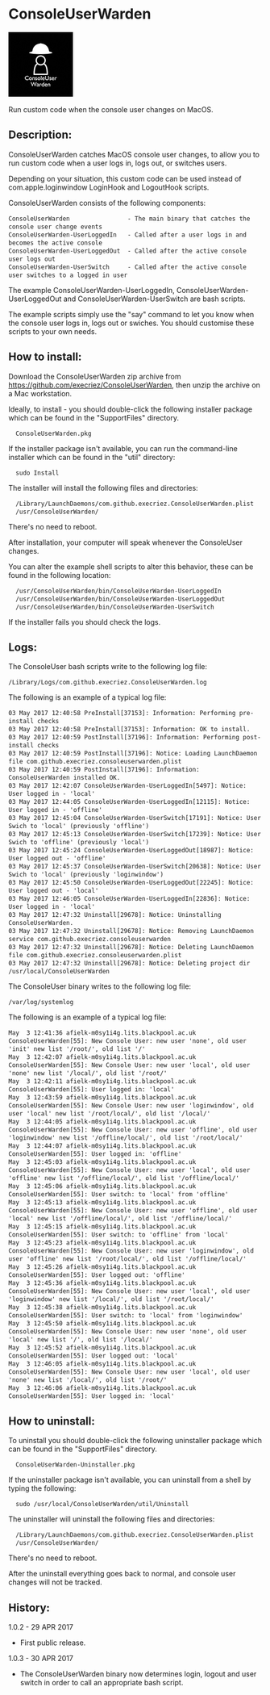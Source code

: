 # ConsoleUserWarden
![Logo](images/ConsoleUserWarden.jpg "Logo")

Run custom code when the console user changes on MacOS.

## Description:

ConsoleUserWarden catches MacOS console user changes, to allow you to run custom code when a user logs in, logs out, or switches users.

Depending on your situation, this custom code can be used instead of com.apple.loginwindow LoginHook and LogoutHook scripts.

ConsoleUserWarden consists of the following components:

	ConsoleUserWarden                - The main binary that catches the console user change events
	ConsoleUserWarden-UserLoggedIn   - Called after a user logs in and becomes the active console
	ConsoleUserWarden-UserLoggedOut  - Called after the active console user logs out
	ConsoleUserWarden-UserSwitch     - Called after the active console user switches to a logged in user
 
The example ConsoleUserWarden-UserLoggedIn, ConsoleUserWarden-UserLoggedOut and ConsoleUserWarden-UserSwitch are bash scripts.

The example scripts simply use the "say" command to let you know when the console user logs in, logs out or swiches. You should customise these scripts to your own needs.


## How to install:

Download the ConsoleUserWarden zip archive from <https://github.com/execriez/ConsoleUserWarden>, then unzip the archive on a Mac workstation.

Ideally, to install - you should double-click the following installer package which can be found in the "SupportFiles" directory.

	  ConsoleUserWarden.pkg
	
If the installer package isn't available, you can run the command-line installer which can be found in the "util" directory:

	  sudo Install

The installer will install the following files and directories:

	  /Library/LaunchDaemons/com.github.execriez.ConsoleUserWarden.plist
	  /usr/ConsoleUserWarden/

There's no need to reboot.

After installation, your computer will speak whenever the ConsoleUser changes.
 
You can alter the example shell scripts to alter this behavior, these can be found in the following location:

	  /usr/ConsoleUserWarden/bin/ConsoleUserWarden-UserLoggedIn
	  /usr/ConsoleUserWarden/bin/ConsoleUserWarden-UserLoggedOut
	  /usr/ConsoleUserWarden/bin/ConsoleUserWarden-UserSwitch

If the installer fails you should check the logs.

## Logs:

The ConsoleUser bash scripts write to the following log file:

	/Library/Logs/com.github.execriez.ConsoleUserWarden.log
  
The following is an example of a typical log file:

	03 May 2017 12:40:58 PreInstall[37153]: Information: Performing pre-install checks
	03 May 2017 12:40:58 PreInstall[37153]: Information: OK to install.
	03 May 2017 12:40:59 PostInstall[37196]: Information: Performing post-install checks
	03 May 2017 12:40:59 PostInstall[37196]: Notice: Loading LaunchDaemon file com.github.execriez.consoleuserwarden.plist
	03 May 2017 12:40:59 PostInstall[37196]: Information: ConsoleUserWarden installed OK.
	03 May 2017 12:42:07 ConsoleUserWarden-UserLoggedIn[5497]: Notice: User logged in - 'local'
	03 May 2017 12:44:05 ConsoleUserWarden-UserLoggedIn[12115]: Notice: User logged in - 'offline'
	03 May 2017 12:45:04 ConsoleUserWarden-UserSwitch[17191]: Notice: User Swich to 'local' (previously 'offline')
	03 May 2017 12:45:13 ConsoleUserWarden-UserSwitch[17239]: Notice: User Swich to 'offline' (previously 'local')
	03 May 2017 12:45:24 ConsoleUserWarden-UserLoggedOut[18987]: Notice: User logged out - 'offline'
	03 May 2017 12:45:37 ConsoleUserWarden-UserSwitch[20638]: Notice: User Swich to 'local' (previously 'loginwindow')
	03 May 2017 12:45:50 ConsoleUserWarden-UserLoggedOut[22245]: Notice: User logged out - 'local'
	03 May 2017 12:46:05 ConsoleUserWarden-UserLoggedIn[22836]: Notice: User logged in - 'local'
	03 May 2017 12:47:32 Uninstall[29678]: Notice: Uninstalling ConsoleUserWarden.
	03 May 2017 12:47:32 Uninstall[29678]: Notice: Removing LaunchDaemon service com.github.execriez.consoleuserwarden
	03 May 2017 12:47:32 Uninstall[29678]: Notice: Deleting LaunchDaemon file com.github.execriez.consoleuserwarden.plist
	03 May 2017 12:47:32 Uninstall[29678]: Notice: Deleting project dir /usr/local/ConsoleUserWarden
  
The ConsoleUser binary writes to the following log file:

	/var/log/systemlog
  
The following is an example of a typical log file:

	May  3 12:41:36 afielk-m0sy1i4g.lits.blackpool.ac.uk ConsoleUserWarden[55]: New Console User: new user 'none', old user 'init' new list '/root/', old list '/'
	May  3 12:42:07 afielk-m0sy1i4g.lits.blackpool.ac.uk ConsoleUserWarden[55]: New Console User: new user 'local', old user 'none' new list '/local/', old list '/root/'
	May  3 12:42:11 afielk-m0sy1i4g.lits.blackpool.ac.uk ConsoleUserWarden[55]: User logged in: 'local'
	May  3 12:43:59 afielk-m0sy1i4g.lits.blackpool.ac.uk ConsoleUserWarden[55]: New Console User: new user 'loginwindow', old user 'local' new list '/root/local/', old list '/local/'
	May  3 12:44:05 afielk-m0sy1i4g.lits.blackpool.ac.uk ConsoleUserWarden[55]: New Console User: new user 'offline', old user 'loginwindow' new list '/offline/local/', old list '/root/local/'
	May  3 12:44:07 afielk-m0sy1i4g.lits.blackpool.ac.uk ConsoleUserWarden[55]: User logged in: 'offline'
	May  3 12:45:03 afielk-m0sy1i4g.lits.blackpool.ac.uk ConsoleUserWarden[55]: New Console User: new user 'local', old user 'offline' new list '/offline/local/', old list '/offline/local/'
	May  3 12:45:06 afielk-m0sy1i4g.lits.blackpool.ac.uk ConsoleUserWarden[55]: User switch: to 'local' from 'offline'
	May  3 12:45:13 afielk-m0sy1i4g.lits.blackpool.ac.uk ConsoleUserWarden[55]: New Console User: new user 'offline', old user 'local' new list '/offline/local/', old list '/offline/local/'
	May  3 12:45:15 afielk-m0sy1i4g.lits.blackpool.ac.uk ConsoleUserWarden[55]: User switch: to 'offline' from 'local'
	May  3 12:45:23 afielk-m0sy1i4g.lits.blackpool.ac.uk ConsoleUserWarden[55]: New Console User: new user 'loginwindow', old user 'offline' new list '/root/local/', old list '/offline/local/'
	May  3 12:45:26 afielk-m0sy1i4g.lits.blackpool.ac.uk ConsoleUserWarden[55]: User logged out: 'offline'
	May  3 12:45:36 afielk-m0sy1i4g.lits.blackpool.ac.uk ConsoleUserWarden[55]: New Console User: new user 'local', old user 'loginwindow' new list '/local/', old list '/root/local/'
	May  3 12:45:38 afielk-m0sy1i4g.lits.blackpool.ac.uk ConsoleUserWarden[55]: User switch: to 'local' from 'loginwindow'
	May  3 12:45:50 afielk-m0sy1i4g.lits.blackpool.ac.uk ConsoleUserWarden[55]: New Console User: new user 'none', old user 'local' new list '/', old list '/local/'
	May  3 12:45:52 afielk-m0sy1i4g.lits.blackpool.ac.uk ConsoleUserWarden[55]: User logged out: 'local'
	May  3 12:46:05 afielk-m0sy1i4g.lits.blackpool.ac.uk ConsoleUserWarden[55]: New Console User: new user 'local', old user 'none' new list '/local/', old list '/root/'
	May  3 12:46:06 afielk-m0sy1i4g.lits.blackpool.ac.uk ConsoleUserWarden[55]: User logged in: 'local'

## How to uninstall:

To uninstall you should double-click the following uninstaller package which can be found in the "SupportFiles" directory.

	  ConsoleUserWarden-Uninstaller.pkg
	
If the uninstaller package isn't available, you can uninstall from a shell by typing the following:

	  sudo /usr/local/ConsoleUserWarden/util/Uninstall

The uninstaller will uninstall the following files and directories:

	  /Library/LaunchDaemons/com.github.execriez.ConsoleUserWarden.plist
	  /usr/ConsoleUserWarden/

There's no need to reboot.

After the uninstall everything goes back to normal, and console user changes will not be tracked.

## History:

1.0.2 - 29 APR 2017

* First public release.

1.0.3 - 30 APR 2017

* The ConsoleUserWarden binary now determines login, logout and user switch in order to call an appropriate bash script.


